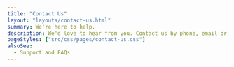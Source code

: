 ```yaml
---
title: "Contact Us"
layout: "layouts/contact-us.html"
summary: We're here to help.
description: We'd love to hear from you. Contact us by phone, email or post.
pageStyles: ["src/css/pages/contact-us.css"]
alsoSee:
  - Support and FAQs
---
```

